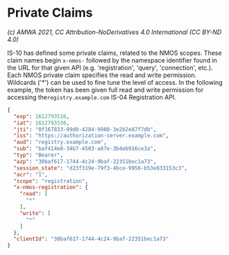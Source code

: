 # Private Claims
_(c) AMWA 2021, CC Attribution-NoDerivatives 4.0 International (CC BY-ND 4.0)_

IS-10 has defined some private claims, related to the NMOS scopes. These claim names begin `x-nmos-` followed by the namespace identifier found in the URL for that given API (e.g. 'registration', 'query', 'connection', etc.). Each NMOS private claim specifies the read and write permission. Wildcards ('*') can be used to fine tune the level of access. In the following example, the token has been given full read and write permission for accessing the`registry.example.com` IS-04 Registration API.

```json
{
  "exp": 1612793516,
  "iat": 1612793336,
  "jti": "0f167833-99d0-4284-9980-3e2b2e87f7db",
  "iss": "https://authorization-server.example.com",
  "aud": "registry.example.com",
  "sub": "baf414e8-34b7-4503-a87e-3b4eb916ce3a",
  "typ": "Bearer",
  "azp": "30baf617-1744-4c24-9baf-22351bec1a73",
  "session_state": "d23f319e-79f3-4bce-9956-b53e833153c3",
  "acr": "1",
  "scope": "registration",
  "x-nmos-registration": {
    "read": [
      "*"
    ],
    "write": [
      "*"
    ]
  },
  "clientId": "30baf617-1744-4c24-9baf-22351bec1a73"
}
```
